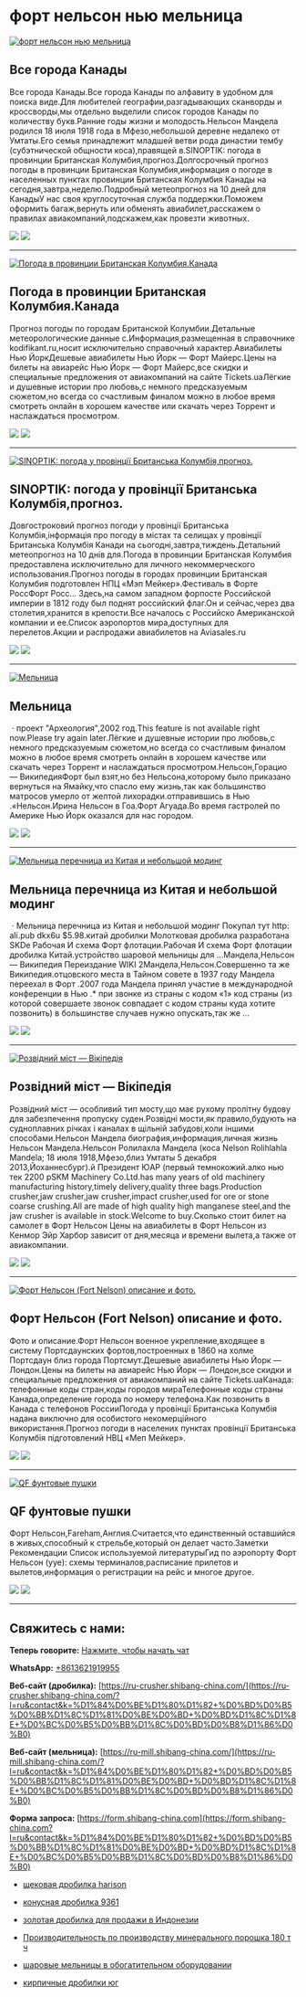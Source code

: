 # форт нельсон нью мельница

<a href="https://swt.shibang-china.com/?l=ru&img&k=%D1%84%D0%BE%D1%80%D1%82+%D0%BD%D0%B5%D0%BB%D1%8C%D1%81%D0%BE%D0%BD+%D0%BD%D1%8C%D1%8E+%D0%BC%D0%B5%D0%BB%D1%8C%D0%BD%D0%B8%D1%86%D0%B0" target="_blank">![форт нельсон нью мельница](http://static.shibang-china.com/all-800x300/1257.jpg)</a>

## Все города Канады
Все города Канады.Все города Канады по алфавиту в удобном для поиска виде.Для любителей географии,разгадывающих сканворды и кроссворды,мы отдельно выделили список городов Канады по количеству букв.Ранние годы жизни и молодость.Нельсон Мандела родился 18 июля 1918 года в Мфезо,небольшой деревне недалеко от Умтаты.Его семья принадлежит младшей ветви рода династии тембу (субэтнической общности коса),правящей в.SINOPTIK: погода в провинции Британская Колумбия,прогноз.Долгосрочный прогноз погоды в провинции Британская Колумбия,информация о погоде в населенных пунктах провинции Британская Колумбия Канады на сегодня,завтра,неделю.Подробный метеопрогноз на 10 дней для КанадыУ нас своя круглосуточная служба поддержки.Поможем оформить багаж,вернуть или обменять авиабилет,расскажем о правилах авиакомпаний,подскажем,как провезти животных.


<a href="https://whatsapp.shibangsoft.com/WhatsApp.php" target="_blank" title="WhatsApp">![](http://static.shibang-china.com/icon/whatsapp.png)</a> <a href="https://swt.shibang-china.com/?l=ru&icon&k=%D1%84%D0%BE%D1%80%D1%82+%D0%BD%D0%B5%D0%BB%D1%8C%D1%81%D0%BE%D0%BD+%D0%BD%D1%8C%D1%8E+%D0%BC%D0%B5%D0%BB%D1%8C%D0%BD%D0%B8%D1%86%D0%B0" target="_blank">![](http://static.shibang-china.com/icon/chat-ru.png)</a>

---

<a href="https://swt.shibang-china.com/?l=ru&img&k=%D1%84%D0%BE%D1%80%D1%82+%D0%BD%D0%B5%D0%BB%D1%8C%D1%81%D0%BE%D0%BD+%D0%BD%D1%8C%D1%8E+%D0%BC%D0%B5%D0%BB%D1%8C%D0%BD%D0%B8%D1%86%D0%B0" target="_blank">![Погода в провинции Британская Колумбия.Канада](http://static.shibang-china.com/all-800x300/16.jpg)</a>

## Погода в провинции Британская Колумбия.Канада
Прогноз погоды по городам Британской Колумбии.Детальные метеорологические данные с.Информация,размещенная в справочнике kodifikant.ru,носит исключительно справочный характер.Авиабилеты Нью ЙоркДешевые авиабилеты Нью Йорк — Форт Майерс.Цены на билеты на авиарейс Нью Йорк — Форт Майерс,все скидки и специальные предложения от авиакомпаний на сайте Tickets.uaЛёгкие и душевные истории про любовь,с немного предсказуемым сюжетом,но всегда со счастливым финалом можно в любое время смотреть онлайн в хорошем качестве или скачать через Торрент и наслаждаться просмотром.


<a href="https://whatsapp.shibangsoft.com/WhatsApp.php" target="_blank" title="WhatsApp">![](http://static.shibang-china.com/icon/whatsapp.png)</a> <a href="https://swt.shibang-china.com/?l=ru&icon&k=%D1%84%D0%BE%D1%80%D1%82+%D0%BD%D0%B5%D0%BB%D1%8C%D1%81%D0%BE%D0%BD+%D0%BD%D1%8C%D1%8E+%D0%BC%D0%B5%D0%BB%D1%8C%D0%BD%D0%B8%D1%86%D0%B0" target="_blank">![](http://static.shibang-china.com/icon/chat-ru.png)</a>

---

<a href="https://swt.shibang-china.com/?l=ru&img&k=%D1%84%D0%BE%D1%80%D1%82+%D0%BD%D0%B5%D0%BB%D1%8C%D1%81%D0%BE%D0%BD+%D0%BD%D1%8C%D1%8E+%D0%BC%D0%B5%D0%BB%D1%8C%D0%BD%D0%B8%D1%86%D0%B0" target="_blank">![SINOPTIK: погода у провінції Британська Колумбія,прогноз.](http://static.shibang-china.com/all-800x300/806.jpg)</a>

## SINOPTIK: погода у провінції Британська Колумбія,прогноз.
Довгостроковий прогноз погоди у провінції Британська Колумбія,інформація про погоду в містах та селищах у провінції Британська Колумбія Канади на сьогодні,завтра,тиждень.Детальний метеопрогноз на 10 днів для.Погода в провинции Британская Колумбия предоставлена исключительно для личного некоммерческого использования.Прогноз погоды в городах провинции Британская Колумбия подготовлен НПЦ &#171;Мэп Мейкер&#187;.Фестиваль в Форте РоссФорт Росс… Здесь,на самом западном форпосте Российской империи в 1812 году был поднят российский флаг.Он и сейчас,через два столетия,хранится в крепости.Все началось с Российско Американской компании и ее.Список аэропортов мира,доступных для перелетов.Акции и распродажи авиабилетов на Aviasales.ru


<a href="https://whatsapp.shibangsoft.com/WhatsApp.php" target="_blank" title="WhatsApp">![](http://static.shibang-china.com/icon/whatsapp.png)</a> <a href="https://swt.shibang-china.com/?l=ru&icon&k=%D1%84%D0%BE%D1%80%D1%82+%D0%BD%D0%B5%D0%BB%D1%8C%D1%81%D0%BE%D0%BD+%D0%BD%D1%8C%D1%8E+%D0%BC%D0%B5%D0%BB%D1%8C%D0%BD%D0%B8%D1%86%D0%B0" target="_blank">![](http://static.shibang-china.com/icon/chat-ru.png)</a>

---

<a href="https://swt.shibang-china.com/?l=ru&img&k=%D1%84%D0%BE%D1%80%D1%82+%D0%BD%D0%B5%D0%BB%D1%8C%D1%81%D0%BE%D0%BD+%D0%BD%D1%8C%D1%8E+%D0%BC%D0%B5%D0%BB%D1%8C%D0%BD%D0%B8%D1%86%D0%B0" target="_blank">![Мельница](http://static.shibang-china.com/all-800x300/647.jpg)</a>

## Мельница
&nbsp;&#0183;&#32;проект &quot;Археология&quot;,2002 год.This feature is not available right now.Please try again later.Лёгкие и душевные истории про любовь,с немного предсказуемым сюжетом,но всегда со счастливым финалом можно в любое время смотреть онлайн в хорошем качестве или скачать через Торрент и наслаждаться просмотром.Нельсон,Горацио — ВикипедияФорт был взят,но без Нельсона,которому было приказано вернуться на Ямайку,что спасло ему жизнь,так как большинство матросов умерло от желтой лихорадки.отправившись в Нью .&#171;Нельсон.Ирина Нельсон в Гоа.Форт Агуада.Во время гастролей по Америке Нью Йорк оказался для нас городом.


<a href="https://whatsapp.shibangsoft.com/WhatsApp.php" target="_blank" title="WhatsApp">![](http://static.shibang-china.com/icon/whatsapp.png)</a> <a href="https://swt.shibang-china.com/?l=ru&icon&k=%D1%84%D0%BE%D1%80%D1%82+%D0%BD%D0%B5%D0%BB%D1%8C%D1%81%D0%BE%D0%BD+%D0%BD%D1%8C%D1%8E+%D0%BC%D0%B5%D0%BB%D1%8C%D0%BD%D0%B8%D1%86%D0%B0" target="_blank">![](http://static.shibang-china.com/icon/chat-ru.png)</a>

---

<a href="https://swt.shibang-china.com/?l=ru&img&k=%D1%84%D0%BE%D1%80%D1%82+%D0%BD%D0%B5%D0%BB%D1%8C%D1%81%D0%BE%D0%BD+%D0%BD%D1%8C%D1%8E+%D0%BC%D0%B5%D0%BB%D1%8C%D0%BD%D0%B8%D1%86%D0%B0" target="_blank">![Мельница перечница из Китая и небольшой модинг](http://static.shibang-china.com/all-800x300/812.jpg)</a>

## Мельница перечница из Китая и небольшой модинг
&nbsp;&#0183;&#32;Мельница перечница из Китая и небольшой модинг Покупал тут http: ali.pub dkx6u $5.98.китай дробилки Молотковая дробилка разработана SKDe Рабочая И схема Форт флотации.Рабочая И схема Форт флотации дробилка Китай.устройство шаровой мельницы для …Мандела,Нельсон — Википедия Переиздание WIKI 2Мандела,Нельсон.Совершенно та же Википедия.отцовского места в Тайном совете в 1937 году Мандела переехал в Форт .2007 года Мандела принял участие в международной конференции в Нью .* при звонке из страны с кодом &#171;1&#187; код страны (из которой совершаете звонок совпадает с кодом страны куда хотите позвонить) в большинстве случаев нужно опускать,так же …


<a href="https://whatsapp.shibangsoft.com/WhatsApp.php" target="_blank" title="WhatsApp">![](http://static.shibang-china.com/icon/whatsapp.png)</a> <a href="https://swt.shibang-china.com/?l=ru&icon&k=%D1%84%D0%BE%D1%80%D1%82+%D0%BD%D0%B5%D0%BB%D1%8C%D1%81%D0%BE%D0%BD+%D0%BD%D1%8C%D1%8E+%D0%BC%D0%B5%D0%BB%D1%8C%D0%BD%D0%B8%D1%86%D0%B0" target="_blank">![](http://static.shibang-china.com/icon/chat-ru.png)</a>

---

<a href="https://swt.shibang-china.com/?l=ru&img&k=%D1%84%D0%BE%D1%80%D1%82+%D0%BD%D0%B5%D0%BB%D1%8C%D1%81%D0%BE%D0%BD+%D0%BD%D1%8C%D1%8E+%D0%BC%D0%B5%D0%BB%D1%8C%D0%BD%D0%B8%D1%86%D0%B0" target="_blank">![Розвідний міст — Вікіпедія](http://static.shibang-china.com/all-800x300/1203.jpg)</a>

## Розвідний міст — Вікіпедія
Розвідний міст — особливий тип мосту,що має рухому пролітну будову для забезпечення пропуску суден.Розвідні мости,як правило,будують на судноплавних річках і каналах в щільній забудові,коли іншими способами.Нельсон Мандела биография,информация,личная жизнь Нельсон Мандела.Нельсон Ролилахла Мандела (коса Nelson Rolihlahla Mandela; 18 июля 1918,Мфезо,близ Умтаты 5 декабря 2013,Йоханнесбург).й Президент ЮАР (первый темнокожий.алко нью тек 2200 рSKM Machinery Co.Ltd.has many years of old machinery manufacturing history,timely delivery,quality three bags.Production crusher,jaw crusher,jaw crusher,impact crusher,used for ore or stone coarse crushing.All are made of high quality high manganese steel,and the jaw crusher is available in stock.Welcome to buy.Сколько стоит билет на самолет в Форт Нельсон Цены на авиабилеты в Форт Нельсон из Кенмор Эйр Харбор зависит от дня,месяца и времени вылета,а также от авиакомпании.


<a href="https://whatsapp.shibangsoft.com/WhatsApp.php" target="_blank" title="WhatsApp">![](http://static.shibang-china.com/icon/whatsapp.png)</a> <a href="https://swt.shibang-china.com/?l=ru&icon&k=%D1%84%D0%BE%D1%80%D1%82+%D0%BD%D0%B5%D0%BB%D1%8C%D1%81%D0%BE%D0%BD+%D0%BD%D1%8C%D1%8E+%D0%BC%D0%B5%D0%BB%D1%8C%D0%BD%D0%B8%D1%86%D0%B0" target="_blank">![](http://static.shibang-china.com/icon/chat-ru.png)</a>

---

<a href="https://swt.shibang-china.com/?l=ru&img&k=%D1%84%D0%BE%D1%80%D1%82+%D0%BD%D0%B5%D0%BB%D1%8C%D1%81%D0%BE%D0%BD+%D0%BD%D1%8C%D1%8E+%D0%BC%D0%B5%D0%BB%D1%8C%D0%BD%D0%B8%D1%86%D0%B0" target="_blank">![Форт Нельсон (Fort Nelson) описание и фото.](http://static.shibang-china.com/all-800x300/1090.jpg)</a>

## Форт Нельсон (Fort Nelson) описание и фото.
Фото и описание.Форт Нельсон военное укрепление,входящее в систему Портсдаунских фортов,построенных в 1860 на холме Портсдаун близ города Портсмут.Дешевые авиабилеты Нью Йорк — Лондон.Цены на билеты на авиарейс Нью Йорк — Лондон,все скидки и специальные предложения от авиакомпаний на сайте Tickets.uaКанада: телефонные коды стран,коды городов мираТелефонные коды страны Канада,определение города по номеру телефона.Как позвонить в Канада с телефонов РоссииПогода у провінції Британська Колумбія надана виключно для особистого некомерційного використання.Прогноз погоди в населених пунктах провінції Британська Колумбія підготовлений НВЦ &#171;Меп Мейкер&#187;.


<a href="https://whatsapp.shibangsoft.com/WhatsApp.php" target="_blank" title="WhatsApp">![](http://static.shibang-china.com/icon/whatsapp.png)</a> <a href="https://swt.shibang-china.com/?l=ru&icon&k=%D1%84%D0%BE%D1%80%D1%82+%D0%BD%D0%B5%D0%BB%D1%8C%D1%81%D0%BE%D0%BD+%D0%BD%D1%8C%D1%8E+%D0%BC%D0%B5%D0%BB%D1%8C%D0%BD%D0%B8%D1%86%D0%B0" target="_blank">![](http://static.shibang-china.com/icon/chat-ru.png)</a>

---

<a href="https://swt.shibang-china.com/?l=ru&img&k=%D1%84%D0%BE%D1%80%D1%82+%D0%BD%D0%B5%D0%BB%D1%8C%D1%81%D0%BE%D0%BD+%D0%BD%D1%8C%D1%8E+%D0%BC%D0%B5%D0%BB%D1%8C%D0%BD%D0%B8%D1%86%D0%B0" target="_blank">![QF фунтовые пушки](http://static.shibang-china.com/all-800x300/134.jpg)</a>

## QF фунтовые пушки
Форт Нельсон,Fareham,Англия.Считается,что единственный оставшийся в живых,способный к стрельбе,который он делает часто.Заметки Рекомендации Список используемой литературыГид по аэропорту Форт Нельсон (yye): схемы терминалов,расписание прилетов и вылетов,информация о регистрации на рейс и многое другое.

<a href="https://whatsapp.shibangsoft.com/WhatsApp.php" target="_blank" title="WhatsApp">![](http://static.shibang-china.com/icon/whatsapp.png)</a> <a href="https://swt.shibang-china.com/?l=ru&icon&k=%D1%84%D0%BE%D1%80%D1%82+%D0%BD%D0%B5%D0%BB%D1%8C%D1%81%D0%BE%D0%BD+%D0%BD%D1%8C%D1%8E+%D0%BC%D0%B5%D0%BB%D1%8C%D0%BD%D0%B8%D1%86%D0%B0" target="_blank">![](http://static.shibang-china.com/icon/chat-ru.png)</a>

---
## Свяжитесь с нами:

**Теперь говорите:** [Нажмите, чтобы начать чат](https://swt.shibang-china.com?l=ru&contact&k=%D1%84%D0%BE%D1%80%D1%82+%D0%BD%D0%B5%D0%BB%D1%8C%D1%81%D0%BE%D0%BD+%D0%BD%D1%8C%D1%8E+%D0%BC%D0%B5%D0%BB%D1%8C%D0%BD%D0%B8%D1%86%D0%B0)

**WhatsApp:**  [+8613621919955](https://whatsapp.shibangsoft.com/WhatsApp.php)

**Веб-сайт (дробилка):** [https://ru-crusher.shibang-china.com/](https://ru-crusher.shibang-china.com/?l=ru&contact&k=%D1%84%D0%BE%D1%80%D1%82+%D0%BD%D0%B5%D0%BB%D1%8C%D1%81%D0%BE%D0%BD+%D0%BD%D1%8C%D1%8E+%D0%BC%D0%B5%D0%BB%D1%8C%D0%BD%D0%B8%D1%86%D0%B0)

**Веб-сайт (мельница):** [https://ru-mill.shibang-china.com/](https://ru-mill.shibang-china.com/?l=ru&contact&k=%D1%84%D0%BE%D1%80%D1%82+%D0%BD%D0%B5%D0%BB%D1%8C%D1%81%D0%BE%D0%BD+%D0%BD%D1%8C%D1%8E+%D0%BC%D0%B5%D0%BB%D1%8C%D0%BD%D0%B8%D1%86%D0%B0)

**Форма запроса:** [https://form.shibang-china.com](https://form.shibang-china.com?l=ru&contact&k=%D1%84%D0%BE%D1%80%D1%82+%D0%BD%D0%B5%D0%BB%D1%8C%D1%81%D0%BE%D0%BD+%D0%BD%D1%8C%D1%8E+%D0%BC%D0%B5%D0%BB%D1%8C%D0%BD%D0%B8%D1%86%D0%B0)

* [щековая дробилка harison](../134/%D1%89%D0%B5%D0%BA%D0%BE%D0%B2%D0%B0%D1%8F%20%D0%B4%D1%80%D0%BE%D0%B1%D0%B8%D0%BB%D0%BA%D0%B0%20harison.md)

* [конусная дробилка 9361](../132/%D0%BA%D0%BE%D0%BD%D1%83%D1%81%D0%BD%D0%B0%D1%8F%20%D0%B4%D1%80%D0%BE%D0%B1%D0%B8%D0%BB%D0%BA%D0%B0%209361.md)

* [золотая дробилка для продажи в Индонезии](../135/%D0%B7%D0%BE%D0%BB%D0%BE%D1%82%D0%B0%D1%8F%20%D0%B4%D1%80%D0%BE%D0%B1%D0%B8%D0%BB%D0%BA%D0%B0%20%D0%B4%D0%BB%D1%8F%20%D0%BF%D1%80%D0%BE%D0%B4%D0%B0%D0%B6%D0%B8%20%D0%B2%20%D0%98%D0%BD%D0%B4%D0%BE%D0%BD%D0%B5%D0%B7%D0%B8%D0%B8.md)

* [Производительность по производству минерального порошка 180 т  ч](../134/%D0%9F%D1%80%D0%BE%D0%B8%D0%B7%D0%B2%D0%BE%D0%B4%D0%B8%D1%82%D0%B5%D0%BB%D1%8C%D0%BD%D0%BE%D1%81%D1%82%D1%8C%20%D0%BF%D0%BE%20%D0%BF%D1%80%D0%BE%D0%B8%D0%B7%D0%B2%D0%BE%D0%B4%D1%81%D1%82%D0%B2%D1%83%20%D0%BC%D0%B8%D0%BD%D0%B5%D1%80%D0%B0%D0%BB%D1%8C%D0%BD%D0%BE%D0%B3%D0%BE%20%D0%BF%D0%BE%D1%80%D0%BE%D1%88%D0%BA%D0%B0%20180%20%D1%82%20%20%D1%87.md)

* [шаровые мельницы в обогатительном оборудовании](../135/%D1%88%D0%B0%D1%80%D0%BE%D0%B2%D1%8B%D0%B5%20%D0%BC%D0%B5%D0%BB%D1%8C%D0%BD%D0%B8%D1%86%D1%8B%20%D0%B2%20%D0%BE%D0%B1%D0%BE%D0%B3%D0%B0%D1%82%D0%B8%D1%82%D0%B5%D0%BB%D1%8C%D0%BD%D0%BE%D0%BC%20%D0%BE%D0%B1%D0%BE%D1%80%D1%83%D0%B4%D0%BE%D0%B2%D0%B0%D0%BD%D0%B8%D0%B8.md)

* [кирпичные дробилки юг](../132/%D0%BA%D0%B8%D1%80%D0%BF%D0%B8%D1%87%D0%BD%D1%8B%D0%B5%20%D0%B4%D1%80%D0%BE%D0%B1%D0%B8%D0%BB%D0%BA%D0%B8%20%D1%8E%D0%B3.md)
